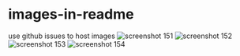 # images-in-readme
use github issues to host images
![screenshot 151](https://user-images.githubusercontent.com/30778009/29006097-c9c262b0-7b06-11e7-97ae-6c3403e90f08.png)
![screenshot 152](https://user-images.githubusercontent.com/30778009/29006100-cc776dde-7b06-11e7-9e56-ce868d176056.png)
![screenshot 153](https://user-images.githubusercontent.com/30778009/29006101-cf37a99e-7b06-11e7-996f-6a086a017e29.png)
![screenshot 154](https://user-images.githubusercontent.com/30778009/29006102-d122002e-7b06-11e7-811a-170ff79e241c.png)
